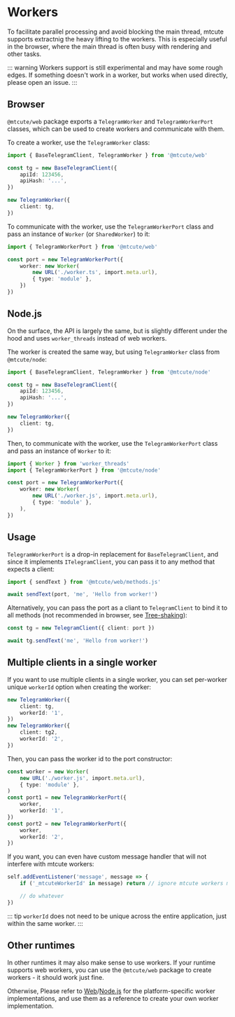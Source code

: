 # Workers

To facilitate parallel processing and avoid blocking the main thread, mtcute
supports extractnig the heavy lifting to the workers. This is especially useful
in the browser, where the main thread is often busy with rendering and other tasks.

::: warning
Workers support is still experimental and may have some rough edges.
If something doesn't work in a worker, but works when used directly, please open an issue.
:::

## Browser

`@mtcute/web` package exports a `TelegramWorker` and `TelegramWorkerPort` classes,
which can be used to create workers and communicate with them.

To create a worker, use the `TelegramWorker` class:

```ts
import { BaseTelegramClient, TelegramWorker } from '@mtcute/web'

const tg = new BaseTelegramClient({
    apiId: 123456,
    apiHash: '...',
})

new TelegramWorker({
    client: tg,
})
```

To communicate with the worker, use the `TelegramWorkerPort` class and pass an instance of
`Worker` (or `SharedWorker`) to it:

```ts
import { TelegramWorkerPort } from '@mtcute/web'

const port = new TelegramWorkerPort({
    worker: new Worker(
        new URL('./worker.ts', import.meta.url), 
        { type: 'module' },
    })
})
```

## Node.js

On the surface, the API is largely the same, but is slightly different under the hood
and uses `worker_threads` instead of web workers.

The worker is created the same way, but using `TelegramWorker` class from `@mtcute/node`:

```ts
import { BaseTelegramClient, TelegramWorker } from '@mtcute/node'

const tg = new BaseTelegramClient({
    apiId: 123456,
    apiHash: '...',
})

new TelegramWorker({
    client: tg,
})
```

Then, to communicate with the worker, use the `TelegramWorkerPort` class and pass an instance of `Worker` to it:

```ts
import { Worker } from 'worker_threads'
import { TelegramWorkerPort } from '@mtcute/node'

const port = new TelegramWorkerPort({
    worker: new Worker(
        new URL('./worker.js', import.meta.url), 
        { type: 'module' },
    ),
})
```


## Usage 

`TelegramWorkerPort` is a drop-in replacement for `BaseTelegramClient`, and since it 
implements `ITelegramClient`, you can pass it to any method that expects a client:

```ts
import { sendText } from '@mtcute/web/methods.js'

await sendText(port, 'me', 'Hello from worker!')
```

Alternatively, you can pass the port as a cliant to `TelegramClient` 
to bind it to all methods (not recommended in browser, see [Tree-shaking](./treeshaking.md)):

```ts
const tg = new TelegramClient({ client: port })

await tg.sendText('me', 'Hello from worker!')
```

## Multiple clients in a single worker

If you want to use multiple clients in a single worker, you can set per-worker unique `workerId` option
when creating the worker:

```ts
new TelegramWorker({
    client: tg,
    workerId: '1',
})
new TelegramWorker({
    client: tg2,
    workerId: '2',
})
```

Then, you can pass the worker id to the port constructor:

```ts
const worker = new Worker(
    new URL('./worker.js', import.meta.url), 
    { type: 'module' },
)
const port1 = new TelegramWorkerPort({
    worker,
    workerId: '1',
})
const port2 = new TelegramWorkerPort({
    worker,
    workerId: '2',
})
```

If you want, you can even have custom message handler that will not interfere with mtcute workers:

```ts
self.addEventListener('message', message => {
    if ('_mtcuteWorkerId' in message) return // ignore mtcute workers messages

    // do whatever
})
```

::: tip
`workerId` does not need to be unique across the entire application,
just within the same worker.
:::

## Other runtimes

In other runtimes it may also make sense to use workers.
If your runtime supports web workers, you can use the `@mtcute/web` package to create workers - it should work just fine.

Otherwise, Please refer to 
[Web](https://github.com/mtcute/mtcute/blob/master/packages/web/src/worker.ts)/[Node.js](https://github.com/mtcute/mtcute/blob/master/packages/node/src/worker.ts)
for the platform-specific worker implementations, and use them as a reference to create your own worker implementation.

